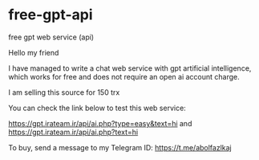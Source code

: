 # free-gpt-api
free gpt web service (api)

Hello my friend

I have managed to write a chat web service with gpt artificial intelligence, which works for free and does not require an open ai account charge.

I am selling this source for 150 trx

You can check the link below to test this web service:

https://gpt.irateam.ir/api/ai.php?type=easy&text=hi
and
https://gpt.irateam.ir/api/ai.php?text=hi

To buy, send a message to my Telegram ID:
https://t.me/abolfazlkaj
